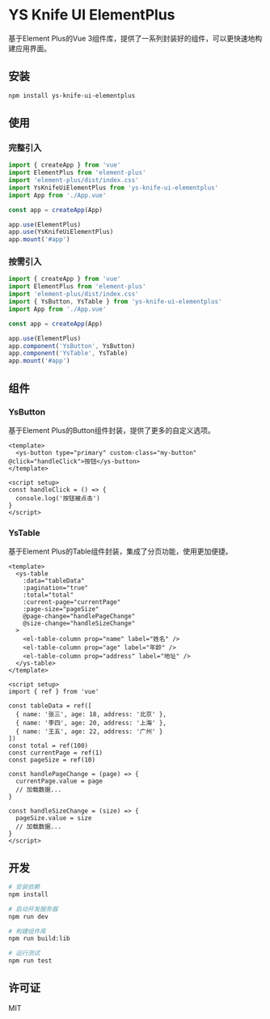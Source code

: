 # YS Knife UI ElementPlus

基于Element Plus的Vue 3组件库，提供了一系列封装好的组件，可以更快速地构建应用界面。

## 安装

```bash
npm install ys-knife-ui-elementplus
```

## 使用

### 完整引入

```js
import { createApp } from 'vue'
import ElementPlus from 'element-plus'
import 'element-plus/dist/index.css'
import YsKnifeUiElementPlus from 'ys-knife-ui-elementplus'
import App from './App.vue'

const app = createApp(App)

app.use(ElementPlus)
app.use(YsKnifeUiElementPlus)
app.mount('#app')
```

### 按需引入

```js
import { createApp } from 'vue'
import ElementPlus from 'element-plus'
import 'element-plus/dist/index.css'
import { YsButton, YsTable } from 'ys-knife-ui-elementplus'
import App from './App.vue'

const app = createApp(App)

app.use(ElementPlus)
app.component('YsButton', YsButton)
app.component('YsTable', YsTable)
app.mount('#app')
```

## 组件

### YsButton

基于Element Plus的Button组件封装，提供了更多的自定义选项。

```vue
<template>
  <ys-button type="primary" custom-class="my-button" @click="handleClick">按钮</ys-button>
</template>

<script setup>
const handleClick = () => {
  console.log('按钮被点击')
}
</script>
```

### YsTable

基于Element Plus的Table组件封装，集成了分页功能，使用更加便捷。

```vue
<template>
  <ys-table 
    :data="tableData" 
    :pagination="true" 
    :total="total" 
    :current-page="currentPage" 
    :page-size="pageSize"
    @page-change="handlePageChange"
    @size-change="handleSizeChange"
  >
    <el-table-column prop="name" label="姓名" />
    <el-table-column prop="age" label="年龄" />
    <el-table-column prop="address" label="地址" />
  </ys-table>
</template>

<script setup>
import { ref } from 'vue'

const tableData = ref([
  { name: '张三', age: 18, address: '北京' },
  { name: '李四', age: 20, address: '上海' },
  { name: '王五', age: 22, address: '广州' }
])
const total = ref(100)
const currentPage = ref(1)
const pageSize = ref(10)

const handlePageChange = (page) => {
  currentPage.value = page
  // 加载数据...
}

const handleSizeChange = (size) => {
  pageSize.value = size
  // 加载数据...
}
</script>
```

## 开发

```bash
# 安装依赖
npm install

# 启动开发服务器
npm run dev

# 构建组件库
npm run build:lib

# 运行测试
npm run test
```

## 许可证

MIT